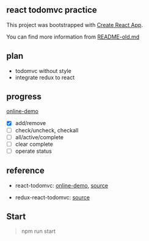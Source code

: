 ## react todomvc practice

This project was bootstrapped with [Create React App](https://github.com/facebookincubator/create-react-app).

You can find more information from [README-old.md](https://github.com/jerryni/react-redux-practice/blob/master/README-old.md)

## plan

- todomvc without style
- integrate redux to react

## progress

[online-demo](https://jerryni.github.io/react-redux-practice/build/)

- [x] add/remove
- [ ] check/uncheck, checkall
- [ ] all/active/complete
- [ ] clear complete
- [ ] operate status

## reference

- react-todomvc: [online-demo](http://todomvc.com/examples/react/#/), [source](https://github.com/tastejs/todomvc/tree/master/examples/react)

- redux-react-todomvc: [source](https://github.com/reactjs/redux/tree/master/examples/todomvc)

## Start

> npm run start
